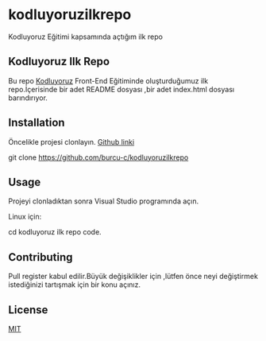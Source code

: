 # kodluyoruzilkrepo
Kodluyoruz Eğitimi kapsamında açtığım ilk repo

## Kodluyoruz Ilk Repo
Bu repo [Kodluyoruz](https://kodluyoruz.org/) Front-End Eğitiminde oluşturduğumuz ilk repo.İçerisinde bir adet
README dosyası ,bir adet index.html dosyası barındırıyor.

## Installation
Öncelikle projesi clonlayın. [Github linki](https://github.com/burcu-c/kodluyoruzilkrepo)


git clone https://github.com/burcu-c/kodluyoruzilkrepo


## Usage
Projeyi clonladıktan sonra Visual Studio programında açın.

Linux için:


cd kodluyoruz ilk repo
code.


## Contributing

Pull register kabul edilir.Büyük değişiklikler için ,lütfen önce neyi değiştirmek istediğinizi tartışmak için bir konu açınız.

## License

[MIT](https://choosealicense.com/)

